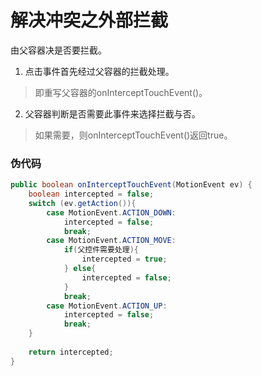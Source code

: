 # 解决冲突之外部拦截

由父容器决是否要拦截。

1. 点击事件首先经过父容器的拦截处理。
> 即重写父容器的onInterceptTouchEvent()。
2. 父容器判断是否需要此事件来选择拦截与否。
> 如果需要，则onInterceptTouchEvent()返回true。

### 伪代码

``` java
public boolean onInterceptTouchEvent(MotionEvent ev) {
    boolean intercepted = false;
    switch (ev.getAction()){
        case MotionEvent.ACTION_DOWN:
            intercepted = false;
            break;
        case MotionEvent.ACTION_MOVE:
            if(父控件需要处理){
                intercepted = true;
            } else{
                intercepted = false;
            }
            break;
        case MotionEvent.ACTION_UP:
            intercepted = false;
            break;
    }
 
    return intercepted;
}
```

